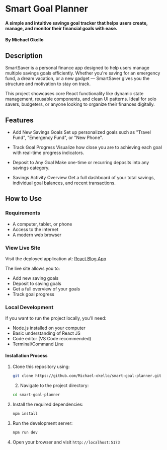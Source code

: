 # Smart Goal Planner

#### A simple and intuitive savings goal tracker that helps users create, manage, and monitor their financial goals with ease.

#### By **Michael Okello**

## Description

SmartSaver is a personal finance app designed to help users manage multiple savings goals efficiently. Whether you're saving for an emergency fund, a dream vacation, or a new gadget — SmartSaver gives you the structure and motivation to stay on track.

This project showcases core React functionality like dynamic state management, reusable components, and clean UI patterns. Ideal for solo savers, budgeters, or anyone looking to organize their finances digitally.

## Features

-  Add New Savings Goals
Set up personalized goals such as "Travel Fund", "Emergency Fund", or "New Phone".

- Track Goal Progress
Visualize how close you are to achieving each goal with real-time progress indicators.

- Deposit to Any Goal
Make one-time or recurring deposits into any savings category.

- Savings Activity Overview
Get a full dashboard of your total savings, individual goal balances, and recent transactions.

## How to Use

### Requirements

- A computer, tablet, or phone
- Access to the internet
- A modern web browser

### View Live Site

Visit the deployed application at: [React Blog App](https://smart-goal-planner-ten-eta.vercel.app/)

The live site allows you to:

- Add new saving goals
- Deposit to saving goals
- Get a full overview of your goals
- Track goal progress

### Local Development

If you want to run the project locally, you'll need:

- Node.js installed on your computer
- Basic understanding of React JS
- Code editor (VS Code recommended)
- Terminal/Command Line


#### Installation Process

1. Clone this repository using:

   ```bash
   git clone https://github.com/Michael-okello/smart-goal-planner.git
   ```

   2. Navigate to the project directory:

   ```bash
   cd smart-goal-planner
   ```


3. Install the required dependencies:

   ```bash
   npm install
   ```

4. Run the development server:

   ```bash
   npm run dev
   ```

5. Open your browser and visit `http://localhost:5173`